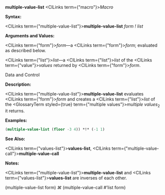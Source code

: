 **multiple-value-list** <ClLinks  term={"macro"}><i>Macro</i></ClLinks> 



**Syntax:** 



<ClLinks  term={"multiple-value-list"}><b>multiple-value-list</b></ClLinks> *form ! list* 



**Arguments and Values:** 



<ClLinks  term={"form"}><i>form</i></ClLinks>—a <ClLinks  term={"form"}><i>form</i></ClLinks>; evaluated as described below. 



<ClLinks  term={"list"}><i>list</i></ClLinks>—a <ClLinks  term={"list"}><i>list</i></ClLinks> of the <ClLinks  term={"value"}><i>values</i></ClLinks> returned by <ClLinks  term={"form"}><i>form</i></ClLinks>. 



Data and Control 



 



 



**Description:** 



<ClLinks  term={"multiple-value-list"}><b>multiple-value-list</b></ClLinks> evaluates <ClLinks  term={"form"}><i>form</i></ClLinks> and creates a <ClLinks  term={"list"}><i>list</i></ClLinks> of the <GlossaryTerm styled={true} term={"multiple values"}><i>multiple values</i></GlossaryTerm><sub>2</sub> it returns. 

**Examples:**
```lisp
(multiple-value-list (floor -3 4)) *!* (-1 1) 
```
**See Also:** 



<ClLinks  term={"values-list"}><b>values-list</b></ClLinks>, <ClLinks  term={"multiple-value-call"}><b>multiple-value-call</b></ClLinks> 



**Notes:** 



<ClLinks  term={"multiple-value-list"}><b>multiple-value-list</b></ClLinks> and <ClLinks  term={"values-list"}><b>values-list</b></ClLinks> are inverses of each other. 



(multiple-value-list form) *⌘* (multiple-value-call #’list form) 



